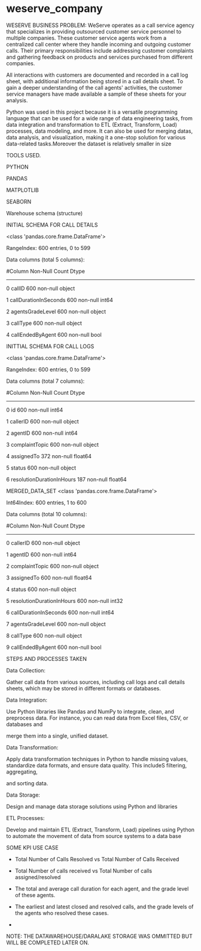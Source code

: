# weserve_company
WESERVE
BUSINESS PROBLEM:
WeServe operates as a call service agency that specializes in providing outsourced customer service personnel to multiple companies.
These customer service agents work from a centralized call center where they handle incoming and outgoing customer calls. 
Their primary responsibilities include addressing customer complaints and gathering feedback on products and services purchased from different companies.

All interactions with customers are documented and recorded in a call log sheet, with additional information being stored in a call details sheet.
To gain a deeper understanding of the call agents' activities, the customer service managers have made available a sample of these sheets for your analysis.

 Python was used in this project because it is a versatile programming language that can be used for a wide range of data engineering tasks, 
 from data integration and transformation to ETL (Extract, Transform, Load) processes, data modeling, and more. It can also be used for merging datas, 
 data analysis, and visualization, making it a one-stop solution for various data-related tasks.Moreover the dataset is relatively smaller in size

TOOLS USED.

PYTHON

PANDAS

MATPLOTLIB

SEABORN


Warehouse schema (structure) 

INITIAL SCHEMA FOR CALL DETAILS

<class 'pandas.core.frame.DataFrame'>

RangeIndex: 600 entries, 0 to 599

Data columns (total 5 columns):

 #Column                 Non-Null Count  Dtype 
 
---  ------                 --------------  ----- 

 0   callID                 600 non-null    object
 
 1   callDurationInSeconds  600 non-null    int64 
 
 2   agentsGradeLevel       600 non-null    object
 
 3   callType               600 non-null    object
 
 4   callEndedByAgent       600 non-null    bool


 INITTIAL SCHEMA FOR CALL LOGS
 
 <class 'pandas.core.frame.DataFrame'>
 
RangeIndex: 600 entries, 0 to 599

Data columns (total 7 columns):

 #Column                     Non-Null Count  Dtype  
 
---  ------                     --------------  -----  

 0   id                         600 non-null    int64  
 
 1   callerID                   600 non-null    object 
 
 2   agentID                    600 non-null    int64  
 
 3   complaintTopic             600 non-null    object 
 
 4   assignedTo                 372 non-null    float64
 
 5   status                     600 non-null    object 
 
 6   resolutionDurationInHours  187 non-null    float64



MERGED_DATA_SET
<class 'pandas.core.frame.DataFrame'>

Int64Index: 600 entries, 1 to 600

Data columns (total 10 columns):

 #Column                     Non-Null Count  Dtype  
---  ------                     --------------  -----  

 0   callerID                   600 non-null    object 
 
 1   agentID                    600 non-null    int64 
 
 2   complaintTopic             600 non-null    object 
 
 3   assignedTo                 600 non-null    float64
 
 4   status                     600 non-null    object 
 
 5   resolutionDurationInHours  600 non-null    int32  
 
 6   callDurationInSeconds      600 non-null    int64  
 
 7   agentsGradeLevel           600 non-null    object 
 
 8   callType                   600 non-null    object 
 
 9   callEndedByAgent           600 non-null    bool 

STEPS AND PROCESSES TAKEN

Data Collection:

Gather call data from various sources, including call logs and call details sheets, which may be stored in different formats or databases.

Data Integration:

Use Python libraries like Pandas and NumPy to integrate, clean, and preprocess data. For instance, you can read data from Excel files, CSV, or databases and 

merge them into a single, unified dataset.

Data Transformation:

Apply data transformation techniques in Python to handle missing values, standardize data formats, and ensure data quality. This includeS filtering, aggregating,

and sorting data.

Data Storage:

Design and manage data storage solutions using Python and libraries

ETL Processes:

Develop and maintain ETL (Extract, Transform, Load) pipelines using Python to automate the movement of data from source systems to a data base

SOME KPI USE CASE 

- Total Number of Calls Resolved vs Total Number of Calls Received
 
- Total Number of calls received vs Total Number of calls assigned/resolved
 
- The total and average call duration for each agent, and the grade level of these agents.
 
- The earliest and latest closed and resolved calls, and the grade levels of the agents who resolved these cases.
- 

NOTE: THE DATAWAREHOUSE/DARALAKE  STORAGE  WAS OMMITTED BUT WILL BE COMPLETED LATER ON.










